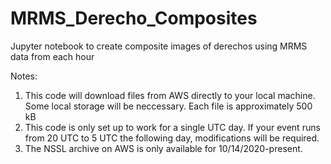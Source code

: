 # MRMS_Derecho_Composites
Jupyter notebook to create composite images of derechos using MRMS data from each hour

Notes:
1) This code will download files from AWS directly to your local machine. Some local storage will be neccessary. Each file is approximately 500 kB
2) This code is only set up to work for a single UTC day. If your event runs from 20 UTC to 5 UTC the following day, modifications will be required.
3) The NSSL archive on AWS is only available for 10/14/2020-present.
